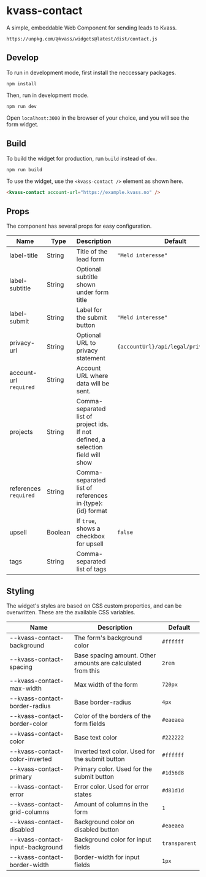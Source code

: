 # kvass-contact

A simple, embeddable Web Component for sending leads to Kvass.

`https://unpkg.com/@kvass/widgets@latest/dist/contact.js`

## Develop

To run in development mode, first install the neccessary packages.

```
npm install
```

Then, run in development mode.

```
npm run dev
```

Open `localhost:3000` in the browser of your choice, and you will see the form widget.

## Build

To build the widget for production, run `build` instead of `dev`.

```
npm run build
```

To use the widget, use the `<kvass-contact />` element as shown here.

```html
<kvass-contact account-url="https://example.kvass.no" />
```

## Props

The component has several props for easy configuration.

| Name                   | Type    | Description                                                                      | Default                                 |
| ---------------------- | ------- | -------------------------------------------------------------------------------- | --------------------------------------- |
| label-title            | String  | Title of the lead form                                                           | `"Meld interesse"`                      |
| label-subtitle         | String  | Optional subtitle shown under form title                                         |                                         |
| label-submit           | String  | Label for the submit button                                                      | `"Meld interesse"`                      |
| privacy-url            | String  | Optional URL to privacy statement                                                | `{accountUrl}/api/legal/privacy/tenant` |
| account-url `required` | String  | Account URL where data will be sent.                                             |                                         |
| projects               | String  | Comma-separated list of project ids. If not defined, a selection field will show |                                         |
| references `required`  | String  | Comma-separated list of references in {type}:{id} format                         |                                         |
| upsell                 | Boolean | If `true`, shows a checkbox for upsell                                           | `false`                                 |
| tags                   | String  | Comma-separated list of tags                                                     |                                         |

## Styling

The widget's styles are based on CSS custom properties, and can be overwritten.
These are the available CSS variables.

| Name                             | Description                                                 | Default       |
| -------------------------------- | ----------------------------------------------------------- | ------------- |
| --kvass-contact-background       | The form's background color                                 | `#ffffff`     |
| --kvass-contact-spacing          | Base spacing amount. Other amounts are calculated from this | `2rem`        |
| --kvass-contact-max-width        | Max width of the form                                       | `720px`       |
| --kvass-contact-border-radius    | Base border-radius                                          | `4px`         |
| --kvass-contact-border-color     | Color of the borders of the form fields                     | `#eaeaea`     |
| --kvass-contact-color            | Base text color                                             | `#222222`     |
| --kvass-contact-color-inverted   | Inverted text color. Used for the submit button             | `#ffffff`     |
| --kvass-contact-primary          | Primary color. Used for the submit button                   | `#1d56d8`     |
| --kvass-contact-error            | Error color. Used for error states                          | `#d81d1d`     |
| --kvass-contact-grid-columns     | Amount of columns in the form                               | `1`           |
| --kvass-contact-disabled         | Background color on disabled button                         | `#eaeaea`     |
| --kvass-contact-input-background | Background color for input fields                           | `transparent` |
| --kvass-contact-border-width     | Border-width for input fields                               | `1px`         |
